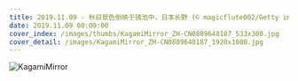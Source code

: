 ```yaml
---
title: 2019.11.09 - 秋日景色倒映于镜池中，日本长野 (© magicflute002/Getty images)
date: 2019.11.09 00:00:00
cover_index: /images/thumbs/KagamiMirror_ZH-CN0889648187_533x300.jpg
cover_detail: /images/KagamiMirror_ZH-CN0889648187_1920x1080.jpg
---
```


![KagamiMirror](/images/KagamiMirror_ZH-CN0889648187_1920x1080.jpg)
